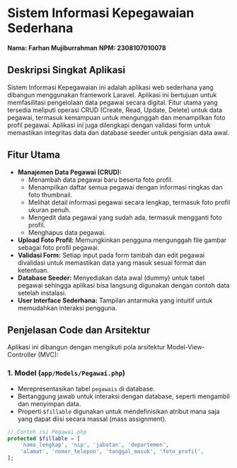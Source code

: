 # Sistem Informasi Kepegawaian Sederhana

**Nama: Farhan Mujiburrahman**
**NPM: 2308107010078**

## Deskripsi Singkat Aplikasi

Sistem Informasi Kepegawaian ini adalah aplikasi web sederhana yang dibangun menggunakan framework Laravel. Aplikasi ini bertujuan untuk memfasilitasi pengelolaan data pegawai secara digital. Fitur utama yang tersedia meliputi operasi CRUD (Create, Read, Update, Delete) untuk data pegawai, termasuk kemampuan untuk mengunggah dan menampilkan foto profil pegawai. Aplikasi ini juga dilengkapi dengan validasi form untuk memastikan integritas data dan database seeder untuk pengisian data awal.

## Fitur Utama

*   **Manajemen Data Pegawai (CRUD):**
    *   Menambah data pegawai baru beserta foto profil.
    *   Menampilkan daftar semua pegawai dengan informasi ringkas dan foto thumbnail.
    *   Melihat detail informasi pegawai secara lengkap, termasuk foto profil ukuran penuh.
    *   Mengedit data pegawai yang sudah ada, termasuk mengganti foto profil.
    *   Menghapus data pegawai.
*   **Upload Foto Profil:** Memungkinkan pengguna mengunggah file gambar sebagai foto profil pegawai.
*   **Validasi Form:** Setiap input pada form tambah dan edit pegawai divalidasi untuk memastikan data yang masuk sesuai format dan ketentuan.
*   **Database Seeder:** Menyediakan data awal (dummy) untuk tabel pegawai sehingga aplikasi bisa langsung digunakan dengan contoh data setelah instalasi.
*   **User Interface Sederhana:** Tampilan antarmuka yang intuitif untuk memudahkan interaksi pengguna.

## Penjelasan Code dan Arsitektur

Aplikasi ini dibangun dengan mengikuti pola arsitektur Model-View-Controller (MVC):

### 1. Model (`app/Models/Pegawai.php`)
   - Merepresentasikan tabel `pegawais` di database.
   - Bertanggung jawab untuk interaksi dengan database, seperti mengambil dan menyimpan data.
   - Properti `$fillable` digunakan untuk mendefinisikan atribut mana saja yang dapat diisi secara massal (mass assignment).
   ```php
   // Contoh isi Pegawai.php
   protected $fillable = [
       'nama_lengkap', 'nip', 'jabatan', 'departemen',
       'alamat', 'nomor_telepon', 'tanggal_masuk', 'foto_profil',
   ];
